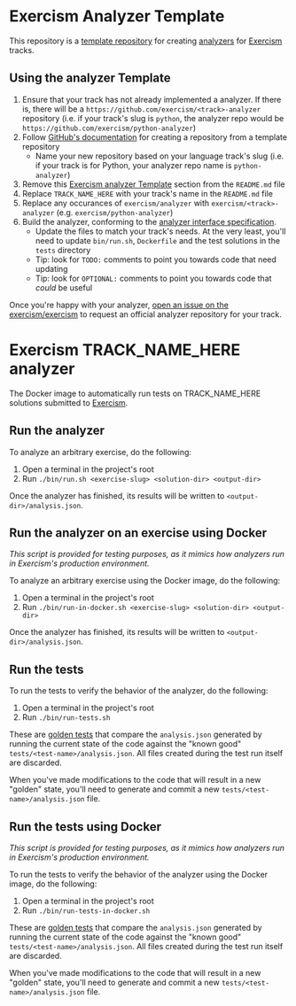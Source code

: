 # Exercism Analyzer Template

This repository is a [template repository](https://help.github.com/en/github/creating-cloning-and-archiving-repositories/creating-a-template-repository) for creating [analyzers][analyzers] for [Exercism][exercism] tracks.

## Using the analyzer Template

1. Ensure that your track has not already implemented a analyzer. If there is, there will be a `https://github.com/exercism/<track>-analyzer` repository (i.e. if your track's slug is `python`, the analyzer repo would be `https://github.com/exercism/python-analyzer`)
2. Follow [GitHub's documentation](https://help.github.com/en/github/creating-cloning-and-archiving-repositories/creating-a-repository-from-a-template) for creating a repository from a template repository
   - Name your new repository based on your language track's slug (i.e. if your track is for Python, your analyzer repo name is `python-analyzer`)
3. Remove this [Exercism analyzer Template](#exercism-analyzer-template) section from the `README.md` file
4. Replace `TRACK_NAME_HERE` with your track's name in the `README.md` file
5. Replace any occurances of `exercism/analyzer` with `exercism/<track>-analyzer` (e.g. `exercism/python-analyzer`)
6. Build the analyzer, conforming to the [analyzer interface specification](https://github.com/exercism/docs/blob/main/building/tooling/analyzers/interface.md).
   - Update the files to match your track's needs. At the very least, you'll need to update `bin/run.sh`, `Dockerfile` and the test solutions in the `tests` directory
   - Tip: look for `TODO:` comments to point you towards code that need updating
   - Tip: look for `OPTIONAL:` comments to point you towards code that _could_ be useful

Once you're happy with your analyzer, [open an issue on the exercism/exercism](https://github.com/exercism/exercism/issues/new?assignees=&labels=&template=new-analyzer.md&title=%5BNew+Analyzer%5D+) to request an official analyzer repository for your track.

# Exercism TRACK_NAME_HERE analyzer

The Docker image to automatically run tests on TRACK_NAME_HERE solutions submitted to [Exercism].

## Run the analyzer

To analyze an arbitrary exercise, do the following:

1. Open a terminal in the project's root
2. Run `./bin/run.sh <exercise-slug> <solution-dir> <output-dir>`

Once the analyzer has finished, its results will be written to `<output-dir>/analysis.json`.

## Run the analyzer on an exercise using Docker

_This script is provided for testing purposes, as it mimics how analyzers run in Exercism's production environment._

To analyze an arbitrary exercise using the Docker image, do the following:

1. Open a terminal in the project's root
2. Run `./bin/run-in-docker.sh <exercise-slug> <solution-dir> <output-dir>`

Once the analyzer has finished, its results will be written to `<output-dir>/analysis.json`.

## Run the tests

To run the tests to verify the behavior of the analyzer, do the following:

1. Open a terminal in the project's root
2. Run `./bin/run-tests.sh`

These are [golden tests][golden] that compare the `analysis.json` generated by running the current state of the code against the "known good" `tests/<test-name>/analysis.json`. All files created during the test run itself are discarded.

When you've made modifications to the code that will result in a new "golden" state, you'll need to generate and commit a new `tests/<test-name>/analysis.json` file.

## Run the tests using Docker

_This script is provided for testing purposes, as it mimics how analyzers run in Exercism's production environment._

To run the tests to verify the behavior of the analyzer using the Docker image, do the following:

1. Open a terminal in the project's root
2. Run `./bin/run-tests-in-docker.sh`

These are [golden tests][golden] that compare the `analysis.json` generated by running the current state of the code against the "known good" `tests/<test-name>/analysis.json`. All files created during the test run itself are discarded.

When you've made modifications to the code that will result in a new "golden" state, you'll need to generate and commit a new `tests/<test-name>/analysis.json` file.

[analyzers]: https://github.com/exercism/docs/tree/main/building/tooling/analyzers
[golden]: https://ro-che.info/articles/2017-12-04-golden-tests
[exercism]: https://exercism.io
